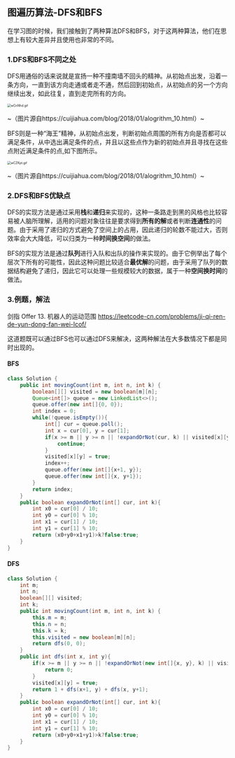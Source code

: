 ## 图遍历算法-DFS和BFS

在学习图的时候，我们接触到了两种算法DFS和BFS，对于这两种算法，他们在思想上有较大差异并且使用也非常的不同。

### 1.DFS和BFS不同之处

DFS用通俗的话来说就是宣扬一种不撞南墙不回头的精神。从初始点出发，沿着一条方向，一直到该方向走通或者走不通，然后回到初始点，从初始点的另一个方向继续出发，如此往复，直到走完所有的方向。

<img src="https://s1.ax1x.com/2020/09/03/wCnNhd.gif" alt="wCnNhd.gif" style="zoom:50%;" />

​											  ~（图片源自https://cuijiahua.com/blog/2018/01/alogrithm_10.html）~

BFS则是一种“海王”精神，从初始点出发，判断初始点周围的所有方向是否都可以满足条件，从中选出满足条件的点，并且以这些点作为新的初始点并且寻找在这些点附近满足条件的点,如下图所示。

<img src="https://s1.ax1x.com/2020/09/03/wCZKpt.gif" alt="wCZKpt.gif" style="zoom:50%;" />

​                                             ~（图片源自https://cuijiahua.com/blog/2018/01/alogrithm_10.html）~

### 2.DFS和BFS优缺点

DFS的实现方法是通过采用**栈**和**递归**来实现的，这种一条路走到黑的风格也比较容易被人脑所理解，适用的问题对象往往是要求得到**所有的解**或者判断**连通性**的问题。由于采用了递归的方式避免了空间上的占用，因此递归的轮数不能过大，否则效率会大大降低，可以归类为一种**时间换空间**的做法。

BFS的实现方法是通过**队列**进行入队和出队的操作来实现的。由于它例举出了每个层次下所有的可能性，因此这种问题比较适合**最优解**的问题，由于采用了队列的数据结构避免了递归，因此它可以处理一些规模较大的数据，属于一种**空间换时间**的做法。

### 3.例题，解法

剑指 Offer 13. 机器人的运动范围 https://leetcode-cn.com/problems/ji-qi-ren-de-yun-dong-fan-wei-lcof/

这道题既可以通过BFS也可以通过DFS来解决，这两种解法在大多数情况下都是同时出现的。

#### BFS

```java
class Solution {
    public int movingCount(int m, int n, int k) {
    	boolean[][] visited = new boolean[m][n];
        Queue<int[]> queue = new LinkedList<>();
        queue.offer(new int[]{0, 0});
        int index = 0;
        while(!queue.isEmpty()){
            int[] cur = queue.poll();
            int x = cur[0], y = cur[1];
            if(x >= m || y >= n || !expandOrNot(cur, k) || visited[x][y]){
                continue;
            }
            visited[x][y] = true;
            index++;
            queue.offer(new int[]{x+1, y});
            queue.offer(new int[]{x, y+1});
        }
        return index;
    }
    public boolean expandOrNot(int[] cur, int k){
        int x0 = cur[0] / 10;
        int y0 = cur[0] % 10;
        int x1 = cur[1] / 10;
        int y1 = cur[1] % 10;
        return (x0+y0+x1+y1)>k?false:true;
    }
}
```

#### DFS

```java
class Solution {
    int m;
    int n;
    boolean[][] visited;
    int k;
    public int movingCount(int m, int n, int k) {
        this.m = m;
        this.n = n;
        this.k = k;
        this.visited = new boolean[m][n];
        return dfs(0, 0);
    }
    public int dfs(int x, int y){
        if(x >= m || y >= n || !expandOrNot(new int[]{x, y}, k) || visited[x][y]){
            return 0;
        }
        visited[x][y] = true;
        return 1 + dfs(x+1, y) + dfs(x, y+1);
    }
    public boolean expandOrNot(int[] cur, int k){
        int x0 = cur[0] / 10;
        int y0 = cur[0] % 10;
        int x1 = cur[1] / 10;
        int y1 = cur[1] % 10;
        return (x0+y0+x1+y1)>k?false:true;
    }
}
```

